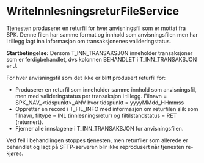 # WriteInnlesningsreturFileService
Tjenesten produserer en returfil for hver anvisningsfil som er mottat fra SPK. Denne filen har samme format og innhold som anvisningsfilen men har i tillegg lagt inn informasjon om transaksjonenes valideringstatus.

**Startbetingelse:** Dersom T_INN_TRANSAKSJON inneholder transaksjoner som er ferdigbehandlet, dvs kolonnen BEHANDLET i T_INN_TRANSAKSJON er J.

For hver anvisningsfil som det ikke er blitt produsert returfil for:
* Produserer en returfil som inneholder samme innhold som anvisningsfil, men med valideringstatus per transaksjon i tillegg. Filnavn = SPK_NAV_\<tidspunkt>_ANV hvor tidspunkt = yyyyMMdd_HHmmss
* Oppretter en record i T_FIL_INFO med informasjon om returfilen slik som filnavn, filtype = INL (innlesningsretur) og filtilstandstatus = RET (returnert).
* Fjerner alle innslagene i T_INN_TRANSAKSJON for anvisningsfilen.

Ved feil i behandlingen stoppes tjenesten, men returfiler som allerede er behandlet og lagt på SFTP-serveren blir ikke reprodusert når tjenesten re-kjøres.
